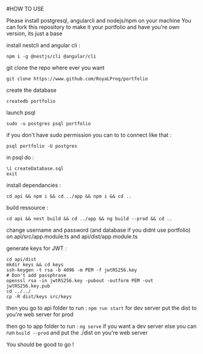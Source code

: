 #HOW TO USE

Please install postgresql, angularcli and nodejs/npm on your machine
You can fork this repository to make it your portfolio and have you're own version, its just a base

install nestcli and angular cli :
```shell
npm i -g @nestjs/cli @angular/cli
```

git clone the repo where ever you want
```shell
git clone https://www.github.com/RoyaLProg/portfolio 
```

create the database
```shell
createdb portfolio
```

launch psql
```shell
sudo -u postgres psql portfolio 
```

if you don't have sudo permission you can to to connect like that :
```shell
psql portfolio -U postgres
```

in psql do : 
```
\i createDatabase.sql
exit
```

install dependancies :
```shell
cd api && npm i && cd ../app && npm i && cd ..
```

build ressource :
```shell
cd api && nest build && cd ../app && ng build --prod && cd ..
```
change username and password (and database if you didnt use portfolio) on api/src/app.module.ts and api/dist/app.module.ts

generate keys for JWT :
```shell
cd api/dist
mkdir keys && cd keys
ssh-keygen -t rsa -b 4096 -m PEM -f jwtRS256.key
# Don't add passphrase
openssl rsa -in jwtRS256.key -pubout -outform PEM -out jwtRS256.key.pub
cd ../../
cp -R dist/keys src/keys
```

then you go to api folder to run : 
`npm run start` for dev server
put the dist to you're web server for prod

then go to app folder to run : 
`ng serve` if you want a dev server
else you can run `build --prod` and put the ./dist on you're web server

You should be good to go !
 

